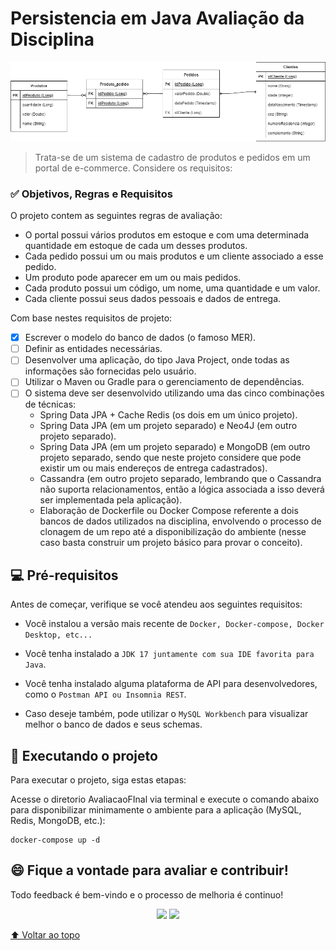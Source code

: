 # Persistencia em Java Avaliação da Disciplina

<img src="img\MER_trabalho_final.png" alt="Desenho do modelo entidade-relacionamento de solução para o Trabalho">

> Trata-se de um sistema de cadastro de produtos e pedidos em um portal de e-commerce. Considere os requisitos:

### :white_check_mark: Objetivos, Regras e Requisitos

O projeto contem as seguintes regras de avaliação:

- O portal possui vários produtos em estoque e com uma determinada quantidade em estoque de cada um desses produtos.
- Cada pedido possui um ou mais produtos e um cliente associado a esse pedido.
- Um produto pode aparecer em um ou mais pedidos.
- Cada produto possui um código, um nome, uma quantidade e um valor.
- Cada cliente possui seus dados pessoais e dados de entrega.

Com base nestes requisitos de projeto:

- [x] Escrever o modelo do banco de dados (o famoso MER).
- [ ] Definir as entidades necessárias.
- [ ] Desenvolver uma aplicação, do tipo Java Project, onde todas as informações são fornecidas pelo usuário.
- [ ] Utilizar o Maven ou Gradle para o gerenciamento de dependências.
- [ ] O sistema deve ser desenvolvido utilizando uma das cinco combinações de técnicas:
  - Spring Data JPA + Cache Redis (os dois em um único projeto).
  - Spring Data JPA (em um projeto separado) e Neo4J (em outro projeto separado).
  - Spring Data JPA (em um projeto separado) e MongoDB (em outro projeto separado, sendo que neste projeto considere que pode existir um ou mais endereços de entrega cadastrados).
  - Cassandra (em outro projeto separado, lembrando que o Cassandra não suporta relacionamentos, então a lógica associada a isso deverá ser implementada pela aplicação).
  - Elaboração de Dockerfile ou Docker Compose referente a dois bancos de dados utilizados na disciplina, envolvendo o processo de clonagem de um repo até a disponibilização do ambiente (nesse caso basta construir um projeto básico para provar o conceito).

## 💻 Pré-requisitos

Antes de começar, verifique se você atendeu aos seguintes requisitos:

- Você instalou a versão mais recente de `Docker, Docker-compose, Docker Desktop, etc...`

- Você tenha instalado a `JDK 17 juntamente com sua IDE favorita para Java`.

- Você tenha instalado alguma plataforma de API para desenvolvedores, como o `Postman API ou Insomnia REST`.

- Caso deseje também, pode utilizar o `MySQL Workbench` para visualizar melhor o banco de dados e seus schemas.

## 🚀 Executando o projeto

Para executar o projeto, siga estas etapas:

Acesse o diretorio AvaliacaoFInal via terminal e execute o comando abaixo para disponibilizar minimamente o ambiente para a aplicação (MySQL, Redis, MongoDB, etc.):

```
docker-compose up -d
```

## 😄 Fique a vontade para avaliar e contribuir!<br>

Todo feedback é bem-vindo e o processo de melhoria é continuo!

<p align="center"><a href="https://www.linkedin.com/in/caramujox/" alt="Linkedin">
<img src="https://img.shields.io/badge/-Linkedin-0e76a8?style=flat-square&logo=Linkedin&logoColor=white" /></a>
<a href="#" alt="Twitter">
<img src="https://img.shields.io/twitter/follow/camirujo?style=social" /></a>
</p>

[⬆ Voltar ao topo](#perisistencia-em-java-avaliação-da-disciplina)<br>

